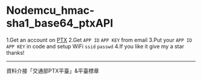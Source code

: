 # Nodemcu_hmac-sha1_base64_ptxAPI
1.Get an account on [PTX](https://ptx.transportdata.tw/PTX/)
2.Get `APP ID` `APP KEY` from email
3.Put your `APP ID` `APP KEY` in code and setup WiFi `ssid` `passwd`
4.If you like it give my a star thanks!
***
資料介接「交通部PTX平臺」&平臺標章
